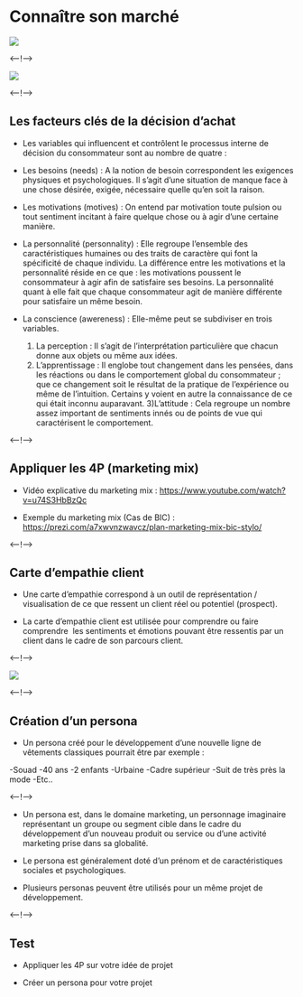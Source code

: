 # Connaître son marché

![](http://douar.tech/dt_assets/session-2/slide-1.png)

<--!-->

![](./assets/Décision_d'achat.png)

<--!-->

## Les facteurs clés de la décision d’achat

- Les variables qui influencent et contrôlent le processus interne de décision du consommateur sont au nombre de quatre : 

- Les besoins (needs) : A la notion de besoin correspondent les exigences physiques et psychologiques. Il s’agit d’une situation de manque face à une chose désirée, exigée, nécessaire quelle qu’en soit la raison.

- Les motivations (motives) : On entend par motivation toute pulsion ou tout sentiment incitant à faire quelque chose ou à agir d’une certaine manière.

- La personnalité (personnality) : Elle regroupe l’ensemble des caractéristiques humaines ou des traits de caractère qui font la spécificité de chaque individu. La différence entre les motivations et la personnalité réside en ce que : les motivations poussent le consommateur à agir afin de satisfaire ses besoins. La personnalité quant à elle fait que chaque consommateur agit de manière différente pour satisfaire un même besoin.

- La conscience (awereness) : Elle-même peut se subdiviser en trois variables.

    1) La perception : Il s’agit de l’interprétation particulière que chacun donne aux objets ou même aux idées.
    2) L’apprentissage : Il englobe tout changement dans les pensées, dans les réactions ou dans le comportement global du consommateur ; que ce changement soit le résultat de la pratique de l’expérience ou même de l’intuition. Certains y voient en autre la connaissance de ce qui était inconnu auparavant.
    3)L’attitude : Cela regroupe un nombre assez important de sentiments innés ou de points de vue qui caractérisent le comportement.

<--!-->

## Appliquer les 4P (marketing mix)

- Vidéo explicative du marketing mix : https://www.youtube.com/watch?v=u74S3HbBzQc

- Exemple du marketing mix (Cas de BIC) : https://prezi.com/a7xwvnzwavcz/plan-marketing-mix-bic-stylo/

<--!-->

## Carte d’empathie client

- Une carte d’empathie correspond à un outil de représentation / visualisation de ce que ressent un client réel ou potentiel (prospect).  

- La carte d’empathie client est utilisée pour comprendre ou faire comprendre  les sentiments et émotions pouvant être ressentis par un client dans le cadre de son parcours client. 

<--!-->

![](./assets/Carte_d'empathie_client.png)

<--!-->

## Création d’un persona

- Un persona créé pour le développement d’une nouvelle ligne de vêtements classiques pourrait être par exemple : 

-Souad
-40 ans
-2 enfants
-Urbaine
-Cadre supérieur
-Suit de très près la mode
-Etc..

<--!-->

- Un persona est, dans le domaine marketing, un personnage imaginaire représentant un groupe ou segment cible dans le cadre du développement d’un nouveau produit ou service ou d’une activité marketing prise dans sa globalité.

- Le persona est généralement doté d’un prénom et de caractéristiques sociales et psychologiques. 

- Plusieurs personas peuvent être utilisés pour un même projet de développement. 

<--!-->

## Test

- Appliquer les 4P sur votre idée de projet

- Créer un persona pour votre projet


